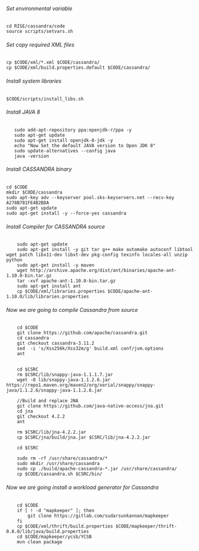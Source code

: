 
###### Set environmental variable
```
cd RISE/cassandra/code
source scripts/setvars.sh
```

###### Set copy required XML files

```
cp $CODE/xml/*.xml $CODE/cassandra/
cp $CODE/xml/build.properties.default $CODE/cassandra/
```

###### Install system libraries
```
$CODE/scripts/install_libs.sh
```

###### Install JAVA 8

```
   sudo add-apt-repository ppa:openjdk-r/ppa -y
   sudo apt-get update
   sudo apt-get install openjdk-8-jdk -y
   echo "Now Set the default JAVA version to Open JDK 8"
   sudo update-alternatives --config java
   java -version
```

###### Install CASSANDRA binary
```
cd $CODE	
mkdir $CODE/cassandra
sudo apt-key adv --keyserver pool.sks-keyservers.net --recv-key A278B781FE4B2BDA
sudo apt-get update
sudo apt-get install -y --force-yes cassandra
```

###### Install Compiler for CASSANDRA source
```
    sudo apt-get update
    sudo apt-get install -y git tar g++ make automake autoconf libtool  wget patch libx11-dev libxt-dev pkg-config texinfo locales-all unzip python
    sudo apt-get install -y maven
    wget http://archive.apache.org/dist/ant/binaries/apache-ant-1.10.0-bin.tar.gz
    tar -xvf apache-ant-1.10.0-bin.tar.gz
    sudo apt-get install ant
    cp $CODE/xml/libraries.properties $CODE/apache-ant-1.10.0/lib/libraries.properties
```

###### Now we are going to compile Cassandra from source 

```
    cd $CODE
	git clone https://github.com/apache/cassandra.git
	cd cassandra
	git checkout cassandra-3.11.2 
    sed  -i 's/Xss256k/Xss32m/g' build.xml conf/jvm.options
	ant


    cd $CSRC
    rm $CSRC/lib/snappy-java-1.1.1.7.jar
    wget -O lib/snappy-java-1.1.2.6.jar https://repo1.maven.org/maven2/org/xerial/snappy/snappy-java/1.1.2.6/snappy-java-1.1.2.6.jar

    //Build and replace JNA
    git clone https://github.com/java-native-access/jna.git
    cd jna
    git checkout 4.2.2
    ant

    rm $CSRC/lib/jna-4.2.2.jar
    cp $CSRC/jna/build/jna.jar $CSRC/lib/jna-4.2.2.jar

    cd $CSRC

    sudo rm -rf /usr/share/cassandra/*
    sudo mkdir /usr/share/cassandra
    sudo cp ./build/apache-cassandra-*.jar /usr/share/cassandra/
    cp $CODE/cassandra.sh $CSRC/bin/
```

###### Now we are going install a workload generator for Cassandra

```
    cd $CODE
    if [ ! -d "mapkeeper" ]; then
        git clone https://gitlab.com/sudarsunkannan/mapkeeper
    fi
    cp $CODE/xml/thrift/build.properties $CODE/mapkeeper/thrift-0.8.0/lib/java/build.properties
    cd $CODE/mapkeeper/ycsb/YCSB
    mvn clean package
```






